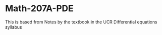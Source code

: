 # Math-207A-PDE
This is based from Notes by the textbook in the UCR Differential equations syllabus
